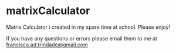 # matrixCalculator
Matrix Calculator i created in my spare time at school. Please enjoy!

If you have any questions or errors please email them to me at francisco.ad.trindade@gmail.com 
